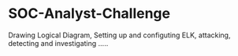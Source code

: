 # SOC-Analyst-Challenge
Drawing Logical Diagram, Setting up and configuting ELK, attacking, detecting and investigating .....
